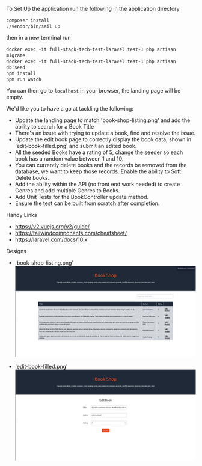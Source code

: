 

To Set Up the application run the following in the application directory
```
composer install
./vendor/bin/sail up
```
then in a new terminal run
```
docker exec -it full-stack-tech-test-laravel.test-1 php artisan migrate
docker exec -it full-stack-tech-test-laravel.test-1 php artisan db:seed
npm install
npm run watch
```

You can then go to `localhost` in your browser, the landing page will be empty.

We'd like you to have a go at tackling the following:

- Update the landing page to match 'book-shop-listing.png' and add the ability to search for a Book Title
- There's an issue with trying to update a book, find and resolve the issue.
- Update the edit book page to correctly display the book data, shown in 'edit-book-filled.png' and submit an edited book.
- All the seeded Books have a rating of 5, change the seeder so each book has a random value between 1 and 10.
- You can currently delete books and the records be removed from the database, we want to keep those records. Enable the ability to Soft Delete books.
- Add the ability within the API (no front end work needed) to create Genres and add multiple Genres to Books.
- Add Unit Tests for the BookController update method.
- Ensure the test can be built from scratch after completion.

Handy Links
- https://v2.vuejs.org/v2/guide/
- https://tailwindcomponents.com/cheatsheet/
- https://laravel.com/docs/10.x


Designs

- 'book-shop-listing.png'
![Alt text](public/images/book-shop-listing.png "book-shop-listing.png")

- 'edit-book-filled.png'
![Alt text](public/images/edit-book-filled.png "edit-book-filled.png")
